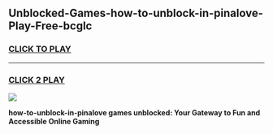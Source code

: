 
## Unblocked-Games-how-to-unblock-in-pinalove-Play-Free-bcglc
<h3>
<a href="https://premium76.site?title=how-to-unblock-in-pinalove&ref=23A">CLICK TO PLAY</a></h3>
<hr>

<h3>
<a href="https://premium76.site?title=how-to-unblock-in-pinalove&ref=23A">CLICK 2 PLAY</a>
  
</h3>

<a href="https://premium76.site?title=how-to-unblock-in-pinalove&ref=23A"><img src="https://clearcache.store/games.png"></a>


**how-to-unblock-in-pinalove games unblocked: Your Gateway to Fun and Accessible Online Gaming**

